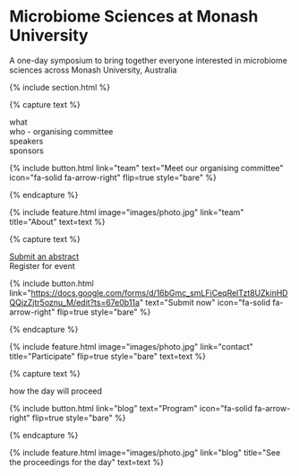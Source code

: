 ---
---

# Microbiome Sciences at Monash University

A one-day symposium to bring together everyone interested in microbiome sciences across Monash University, Australia

{% include section.html %}


{% capture text %}

what<br/>
who - organising committee<br/>
speakers<br/>
sponsors

{%
  include button.html
  link="team"
  text="Meet our organising committee"
  icon="fa-solid fa-arrow-right"
  flip=true
  style="bare"
%}

{% endcapture %}

{%
  include feature.html
  image="images/photo.jpg"
  link="team"
  title="About"
  text=text
%}






{% capture text %}

[Submit an abstract](https://docs.google.com/forms/d/16bGmc_smLFiCeqRelTzt8UZkinHDQQjzZjtr5oznu_M/edit?ts=67e0b11a)<br/>
Register for event

{%
  include button.html
  link="https://docs.google.com/forms/d/16bGmc_smLFiCeqRelTzt8UZkinHDQQjzZjtr5oznu_M/edit?ts=67e0b11a"
  text="Submit now"
  icon="fa-solid fa-arrow-right"
  flip=true
  style="bare"
%}

{% endcapture %}

{%
  include feature.html
  image="images/photo.jpg"
  link="contact"
  title="Participate"
  flip=true
  style="bare"
  text=text
%}





{% capture text %}

how the day will proceed

{%
  include button.html
  link="blog"
  text="Program"
  icon="fa-solid fa-arrow-right"
  flip=true
  style="bare"
%}

{% endcapture %}

{%
  include feature.html
  image="images/photo.jpg"
  link="blog"
  title="See the proceedings for the day"
  text=text
%}
